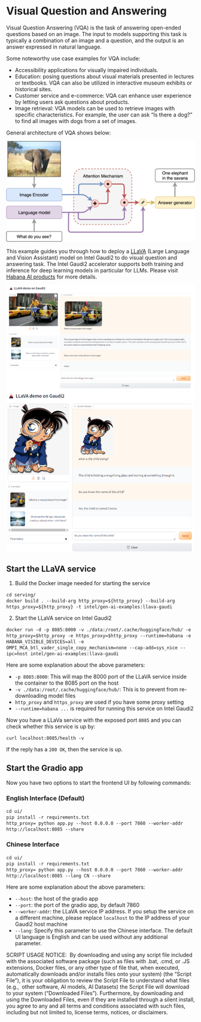# Visual Question and Answering

Visual Question Answering (VQA) is the task of answering open-ended questions based on an image. The input to models supporting this task is typically a combination of an image and a question, and the output is an answer expressed in natural language.

Some noteworthy use case examples for VQA include:

- Accessibility applications for visually impaired individuals.
- Education: posing questions about visual materials presented in lectures or textbooks. VQA can also be utilized in interactive museum exhibits or historical sites.
- Customer service and e-commerce: VQA can enhance user experience by letting users ask questions about products.
- Image retrieval: VQA models can be used to retrieve images with specific characteristics. For example, the user can ask “Is there a dog?” to find all images with dogs from a set of images.

General architecture of VQA shows below:

![VQA](./assets/img/vqa.png)

This example guides you through how to deploy a [LLaVA](https://llava-vl.github.io/) (Large Language and Vision Assistant) model on Intel Gaudi2 to do visual question and answering task. The Intel Gaudi2 accelerator supports both training and inference for deep learning models in particular for LLMs. Please visit [Habana AI products](https://habana.ai/products/) for more details.

![llava screenshot](./assets/img/llava_screenshot1.png)
![llava-screenshot](./assets/img/llava_screenshot2.png)

## Start the LLaVA service

1. Build the Docker image needed for starting the service

```
cd serving/
docker build . --build-arg http_proxy=${http_proxy} --build-arg https_proxy=${http_proxy} -t intel/gen-ai-examples:llava-gaudi
```

2. Start the LLaVA service on Intel Gaudi2

```
docker run -d -p 8085:8000 -v ./data:/root/.cache/huggingface/hub/ -e http_proxy=$http_proxy -e https_proxy=$http_proxy --runtime=habana -e HABANA_VISIBLE_DEVICES=all -e OMPI_MCA_btl_vader_single_copy_mechanism=none --cap-add=sys_nice --ipc=host intel/gen-ai-examples:llava-gaudi
```

Here are some explanation about the above parameters:

- `-p 8085:8000`: This will map the 8000 port of the LLaVA service inside the container to the 8085 port on the host
- `-v ./data:/root/.cache/huggingface/hub/`: This is to prevent from re-downloading model files
- `http_proxy` and `https_proxy` are used if you have some proxy setting
- `--runtime=habana ...` is required for running this service on Intel Gaudi2

Now you have a LLaVa service with the exposed port `8085` and you can check whether this service is up by:

```
curl localhost:8085/health -v
```

If the reply has a `200 OK`, then the service is up.

## Start the Gradio app

Now you have two options to start the frontend UI by following commands:

### English Interface (Default)
```
cd ui/
pip install -r requirements.txt
http_proxy= python app.py --host 0.0.0.0 --port 7860 --worker-addr http://localhost:8085 --share
```

### Chinese Interface
```
cd ui/
pip install -r requirements.txt
http_proxy= python app.py --host 0.0.0.0 --port 7860 --worker-addr http://localhost:8085 --lang CN --share
```

Here are some explanation about the above parameters:

- `--host`: the host of the gradio app
- `--port`: the port of the gradio app, by default 7860
- `--worker-addr`: the LLaVA service IP address. If you setup the service on a different machine, please replace `localhost` to the IP address of your Gaudi2 host machine
- `--lang`: Specify this parameter to use the Chinese interface. The default UI language is English and can be used without any additional parameter.


SCRIPT USAGE NOTICE:  By downloading and using any script file included with the associated software package (such as files with .bat, .cmd, or .JS extensions, Docker files, or any other type of file that, when executed, automatically downloads and/or installs files onto your system) (the “Script File”), it is your obligation to review the Script File to understand what files (e.g.,  other software, AI models, AI Datasets) the Script File will download to your system (“Downloaded Files”). Furthermore, by downloading and using the Downloaded Files, even if they are installed through a silent install, you agree to any and all terms and conditions associated with such files, including but not limited to, license terms, notices, or disclaimers.
